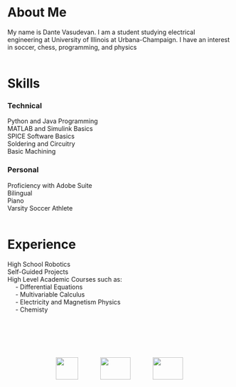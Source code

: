 <head>
  <link rel="shortcut icon" sizes="16x16 32x32 64x64" href="Favicon.png" type="image/x-icon" />
</head>

# About Me

My name is Dante Vasudevan.
I am a student studying electrical engineering at University of Illinois at Urbana-Champaign. I have an interest in soccer, chess, programming, and physics
<br>
<br>

# Skills

### Technical

Python and Java Programming <br>
MATLAB and Simulink Basics <br>
SPICE Software Basics <br>
Soldering and Circuitry <br>
Basic Machining <br>

### Personal

Proficiency with Adobe Suite <br>
Bilingual <br>
Piano <br>
Varsity Soccer Athlete <br>
<br>

# Experience

High School Robotics <br>
Self-Guided Projects <br>
High Level Academic Courses such as: <br>
&emsp; - Differential Equations <br>
&emsp; - Multivariable Calculus <br>
&emsp; - Electricity and Magnetism Physics <br>
&emsp; - Chemisty <br>
<br>
<br>
<br>
<br>
<br>
<p align="center">
  <a href="https://github.com/Speedyflames"><img src="https://image.flaticon.com/icons/svg/25/25231.svg" width="50" height="50"></a>
  &emsp;&emsp;&emsp;
  <a href="https://www.youtube.com/channel/UCxHx9sbwcqApbpsxXJZp23g"><img src="https://seeklogo.com/images/Y/youtube-icon-logo-521820CDD7-seeklogo.com.png" width="68" height="50"></a>
  &emsp;&emsp;&emsp;
  <a href="mailto:dantevasudevan@gmail.com? subject=subject text"><img src="http://3.bp.blogspot.com/-O231QKWcdH0/VGIFcFuWo5I/AAAAAAAAPnE/S3a8H6twUoE/s1600/logo_gmail_color_112in128dp.png" width="68" height="50"></a>
</p>

